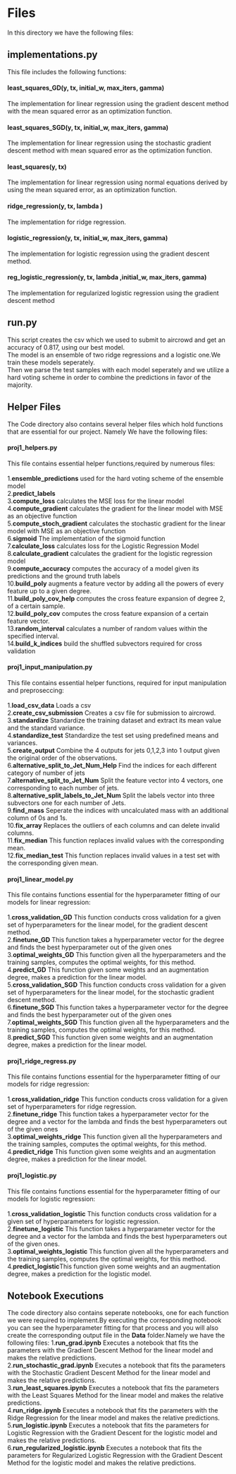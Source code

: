 # Files
In this directory we have the following files:
## implementations.py

This file includes the following functions:<br>

#### least_squares_GD(y, tx, initial_w, max_iters, gamma)
The implementation for linear regression using the gradient descent method with the mean squared error as an optimization function.

#### least_squares_SGD(y, tx, initial_w, max_iters, gamma)
The implementation for linear regression using the stochastic gradient descent method with mean squared error as the optimization function.

#### least_squares(y, tx)
The implementation for linear regression using normal equations derived by using the mean squared error, as an optimization function.

#### ridge_regression(y, tx, lambda )
The implementation for ridge regression.

#### logistic_regression(y, tx, initial_w, max_iters, gamma)
The implementation for logistic regression using the gradient descent method.

#### reg_logistic_regression(y, tx, lambda ,initial_w, max_iters, gamma)
The implementation for regularized logistic regression using the gradient descent method

## run.py
This script creates the csv which we used to submit to aircrowd and get an accuracy of 0.817, using our best model.<br>
The model is an ensemble of two ridge regressions and a logistic one.We train these models seperately.<br>
Then we parse the test samples with each model seperately and we utilize a hard voting scheme in order to combine the predictions in favor of the majority.

## Helper Files
The Code directory also contains several helper files which hold functions that are essential for our project. Namely We have the following files:

#### proj1_helpers.py
This file contains essential helper functions,required by numerous files:<br><br>
1.**ensemble_predictions** used for the hard voting scheme of the ensemble model<br>
2.**predict_labels**<br>
3.**compute_loss** calculates the MSE loss for the linear model<br>
4.**compute_gradient** calculates the gradient for the linear model with MSE as an objective function<br>
5.**compute_stoch_gradient** calculates the stochastic gradient for the linear model with MSE as an objective function<br>
6.**sigmoid** The implementation of the sigmoid function<br>
7.**calculate_loss** calculates loss for the Logistic Regression Model<br>
8.**calculate_gradient** calculates the gradient for the logistic regression model<br>
9.**compute_accuracy** computes the accuracy of a model given its predictions and the ground truth labels<br>
10.**build_poly** augments a feature vector by adding all the powers of every feature up to a given degree.<br>
11.**build_poly_cov_help** computes the cross feature expansion of degree 2, of a certain sample.<br>
12.**build_poly_cov** computes the cross feature expansion of a certain feature vector.<br>
13.**random_interval** calculates a number of random values within the specified interval.<br>
14.**build_k_indices** build the shuffled subvectors required for cross validation

#### proj1_input_manipulation.py
This file contains essential helper functions, required for input manipulation and preproseccing:<br><br>
1.**load_csv_data** Loads a csv<br>
2.**create_csv_submission** Creates a csv file for submission to aircrowd.<br>
3.**standardize** Standardize the training dataset and extract its mean value and the standard variance.<br>
4.**standardize_test** Standardize the test set using predefined means and variances.<br>
5.**create_output** Combine the 4 outputs for jets 0,1,2,3 into 1 output given the original order of the observations.<br>
6.**alternative_split_to_Jet_Num_Help** Find the indices for each different category of number of jets<br>
7.**alternative_split_to_Jet_Num** Split the feature vector into 4 vectors, one corresponding to each number of jets.<br>
8.**alternative_split_labels_to_Jet_Num** Split the labels vector into three subvectors one for each number of Jets.<br>
9.**find_mass** Seperate the indices with uncalculated mass with an additional column of 0s and 1s.<br>
10.**fix_array** Replaces the outliers of each columns and can delete invalid columns.<br>
11.**fix_median** This function replaces invalid values with the corresponding mean.<br>
12.**fix_median_test** This function replaces invalid values in a test set with the corresponding given mean.

#### proj1_linear_model.py
This file contains functions essential for the hyperparameter fitting of our models for linear regression:<br><br>
1.**cross_validation_GD** This function conducts cross validation for a given set of hyperparameters for the linear model, for the gradient descent method.<br>
2.**finetune_GD** This function takes a hyperparameter vector for the degree and finds the best hyperparameter out of the given ones<br>
3.**optimal_weights_GD** This function given all the hyperparameters and the training samples, computes the optimal weights, for this method.<br>
4.**predict_GD** This function given some weights and an augmentation degree, makes a prediction for the linear model.<br>
5.**cross_validation_SGD** This function conducts cross validation for a given set of hyperparameters for the linear model, for the stochastic gradient descent method.<br>
6.**finetune_SGD** This function takes a hyperparameter vector for the degree and finds the best hyperparameter out of the given ones<br>
7.**optimal_weights_SGD** This function given all the hyperparameters and the training samples, computes the optimal weights, for this method.<br>
8.**predict_SGD** This function given some weights and an augmentation degree, makes a prediction for the linear model.

#### proj1_ridge_regress.py
This file contains functions essential for the hyperparameter fitting of our models for ridge regression:<br><br>
1.**cross_validation_ridge** This function conducts cross validation for a given set of hyperparameters for ridge regression.<br>
2.**finetune_ridge** This function takes a hyperparameter vector for the degree and a vector for the lambda and finds the best hyperparameters out of the given ones<br>
3.**optimal_weights_ridge** This function given all the hyperparameters and the training samples, computes the optimal weights, for this method.<br>
4.**predict_ridge** This function given some weights and an augmentation degree, makes a prediction for the linear model.

#### proj1_logistic.py
This file contains functions essential for the hyperparameter fitting of our models for logistic regression:<br><br>
1.**cross_validation_logistic** This function conducts cross validation for a given set of hyperparameters for logistic regression.<br>
2.**finetune_logistic** This function takes a hyperparameter vector for the degree and a vector for the lambda and finds the best hyperparameters out of the given ones.<br>
3.**optimal_weights_logistic** This function given all the hyperparameters and the training samples, computes the optimal weights, for this method.<br>
4.**predict_logistic**This function given some weights and an augmentation degree, makes a prediction for the logistic model.

## Notebook Executions
The code directory also contains seperate notebooks, one for each function we were required to implement.By executing the corresponding notebook you can see the hyperparameter fitting for that process and you will also create the corresponding output file in the **Data** folder.Namely we have the following files:
1.**run_grad.ipynb** Executes a notebook that fits the parameters with the Gradient Descent Method for the linear model and makes the relative predictions.<br>
2.**run_stochastic_grad.ipynb** Executes a notebook that fits the parameters with the Stochastic Gradient Descent Method for the linear model and makes the relative predictions.<br>
3.**run_least_squares.ipynb** Executes a notebook that fits the parameters with the Least Squares Method for the linear model and makes the relative predictions.<br>
4.**run_ridge.ipynb** Executes a notebook that fits the parameters with the Ridge Regression for the linear model and makes the relative predictions.<br>
5.**run_logistic.ipynb** Executes a notebook that fits the parameters for Logistic Regression with the Gradient Descent for the logistic model and makes the relative predictions.<br>
6.**run_regularized_logistic.ipynb** Executes a notebook that fits the parameters for Regularized Logistic Regression with the Gradient Descent Method for the logistic model and makes the relative predictions.<br>
